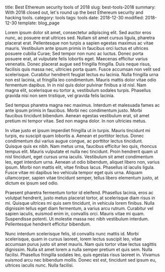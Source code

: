 title: Best Ethereum security tools of 2018
slug: best-tools-2018
summary: With 2018 closed out, let's round up the best Ethereum security and hacking tools.
category: tools
tags: tools
date: 2018-12-30
modified: 2018-12-30
template: blog_page


Lorem ipsum dolor sit amet, consectetur adipiscing elit. Sed auctor eros nunc, ac posuere erat ultrices sed. Nullam sit amet cursus ligula, pharetra placerat erat. Pellentesque non turpis a sapien egestas maximus ac vitae mauris. Vestibulum ante ipsum primis in faucibus orci luctus et ultrices posuere cubilia Curae; Sed tempor non nunc ac luctus. Donec porta posuere erat, at vulputate felis lobortis eget. Maecenas efficitur varius venenatis. Donec placerat augue sed fringilla fringilla. Duis neque risus, facilisis quis massa nec, ultricies porta quam. Fusce accumsan non velit sed scelerisque. Curabitur hendrerit feugiat lectus eu lacinia. Nulla fringilla urna non est lacinia, ut fringilla leo condimentum. Mauris mattis dolor vitae odio fermentum dapibus. In in nisl quis dolor pulvinar finibus a id nisl. Nam magna elit, scelerisque eu tortor a, vestibulum sodales turpis. Phasellus gravida nisi non sem tristique, vel gravida felis lacinia.

Sed tempus pharetra magna nec maximus. Interdum et malesuada fames ac ante ipsum primis in faucibus. Morbi nec condimentum justo. Morbi faucibus tincidunt bibendum. Aenean egestas vestibulum erat, sit amet pretium mi tempor vitae. Sed non magna dolor. In non ultricies metus.

In vitae justo et ipsum imperdiet fringilla ut in turpis. Mauris tincidunt mi turpis, eu suscipit quam lobortis a. Aenean et porttitor lectus. Donec condimentum dui varius augue congue, ac porttitor lectus tincidunt. Quisque quis ex nibh. Nam metus urna, faucibus efficitur leo quis, rhoncus tempus elit. Mauris vulputate et nulla nec tincidunt. Proin hendrerit quam ut nisl tincidunt, eget cursus urna iaculis. Vestibulum sit amet condimentum leo, eget interdum urna. Aenean ut odio bibendum, aliquet libero non, varius ipsum. Morbi non mattis elit, vitae finibus lacus. Phasellus id iaculis ligula. Fusce vitae mi dapibus leo vehicula tempor eget quis urna. Aliquam ullamcorper, sapien vitae tincidunt semper, tellus libero elementum justo, at dictum ex ipsum sed odio.

Praesent pharetra fermentum tortor id eleifend. Phasellus lacinia, eros ac volutpat hendrerit, justo metus placerat tortor, at scelerisque diam risus in mi. Quisque ultrices mi quis sem tincidunt, in vehicula lorem finibus. Nulla dignissim tellus eget diam fermentum, a varius arcu rutrum. Curabitur vel sapien iaculis, euismod enim in, convallis orci. Mauris vitae mi quam. Suspendisse potenti. Ut molestie massa nec nibh vestibulum interdum. Pellentesque hendrerit efficitur bibendum.

Nunc interdum scelerisque felis, id convallis nunc mattis id. Morbi scelerisque, quam in cursus laoreet, lorem lectus suscipit leo, vitae accumsan purus justo sit amet mauris. Nam quis tortor vitae lectus sagittis dignissim. Nulla sit amet lorem a nulla semper pretium et quis sem. Nulla facilisi. Phasellus fringilla sodales leo, quis egestas risus laoreet in. Vivamus euismod arcu nec bibendum mollis. Donec est est, tincidunt sed ipsum eu, ultrices iaculis nunc. Nulla facilisi.

